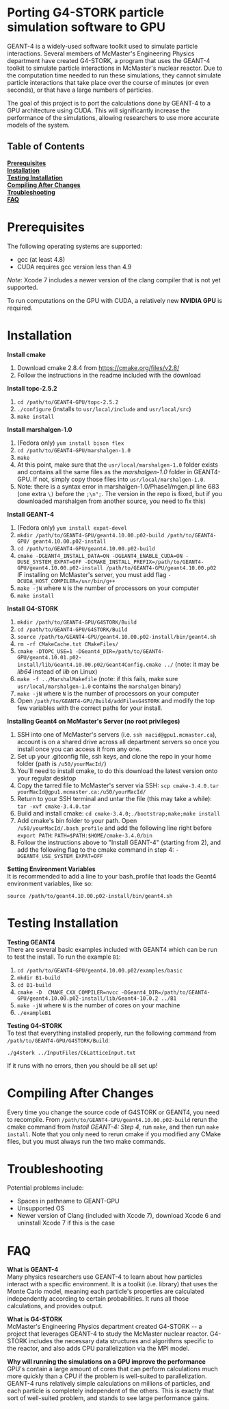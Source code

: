 Porting G4-STORK particle simulation software to GPU
==========

GEANT-4 is a widely-used software toolkit used to simulate particle
interactions. Several members of McMaster's Engineering Physics department 
have created G4-STORK, a program that uses the GEANT-4 toolkit to simulate 
particle interactions in McMaster's nuclear reactor. Due to the computation 
time needed to run these simulations, they cannot simulate particle 
interactions that take place over the course of minutes (or even seconds), or 
that have a large numbers of particles.

The goal of this project is to port the calculations done by GEANT-4 to a GPU 
architecture using CUDA. This will significantly increase the performance of 
the simulations, allowing researchers to use more accurate models of the 
system.

## Table of Contents
**[Prerequisites](#prerequisites)**<br>
**[Installation](#installation)**<br>
**[Testing Installation](#testing-installation)**<br>
**[Compiling After Changes](#compiling-after-changes)**<br>
**[Troubleshooting](#troubleshooting)**<br>
**[FAQ](#FAQ)**<br>

Prerequisites
==========
The following operating systems are supported:
- gcc (at least 4.8)
- CUDA requires gcc version less than 4.9

*Note*: Xcode 7 includes a newer version of the clang compiler that is not yet 
supported.

To run computations on the GPU with CUDA, a relatively new **NVIDIA GPU** is 
required.

Installation
==========
**Install cmake**<br>
1. Download cmake 2.8.4 from https://cmake.org/files/v2.8/<br>
2. Follow the instructions in the readme included with the download

**Install topc-2.5.2**<br>
1. `cd /path/to/GEANT4-GPU/topc-2.5.2`<br>
2. `./configure` (installs to `usr/local/include` and `usr/local/src`)<br>
3. `make install`

**Install marshalgen-1.0**<br>
1. (Fedora only) `yum install bison flex`<br>
2. `cd /path/to/GEANT4-GPU/marshalgen-1.0`<br>
3. `make`<br>
4. At this point, make sure that the `usr/local/marshalgen-1.0` folder exists
and contains all the same files as the *marshalgen-1.0* folder in GEANT4-GPU. If
not, simply copy those files into `usr/local/marshalgen-1.0`.<br>
5. Note: there is a syntax error in marshalgen-1.0/Phase1/mgen.pl line 683 (one
extra `\)` before the `;\n";`. The version in the repo is fixed, but if you 
downloaded marshalgen from another source, you need to fix this)

**Install GEANT-4**<br>
1. (Fedora only) `yum install expat-devel`<br>
2. `mkdir /path/to/GEANT4-GPU/geant4.10.00.p02-build /path/to/GEANT4-GPU/
geant4.10.00.p02-install`<br>
3. `cd /path/to/GEANT4-GPU/geant4.10.00.p02-build`<br>
4. `cmake -DGEANT4_INSTALL_DATA=ON -DGEANT4_ENABLE_CUDA=ON -DUSE_SYSTEM_EXPAT=OFF -DCMAKE_INSTALL_PREFIX=/path/to/GEANT4-GPU/geant4.10.00.p02-install /path/to/GEANT4-GPU/geant4.10.00.p02`<br>
IF installing on McMaster's server, you must add flag `-DCUDA_HOST_COMPILER=/usr/bin/g++`<br>
5. `make -jN` where `N` is the number of processors on your computer<br>
6. `make install`

**Install G4-STORK**<br>
1. `mkdir /path/to/GEANT4-GPU/G4STORK/Build`<br>
2. `cd /path/to/GEANT4-GPU/G4STORK/Build`<br>
3. `source /path/to/GEANT4-GPU/geant4.10.00.p02-install/bin/geant4.sh`<br>
4. `rm -rf CMakeCache.txt CMakeFiles/`<br>
5. `cmake -DTOPC_USE=1 -DGeant4_DIR=/path/to/GEANT4-GPU/geant4.10.01.p02-install/lib/Geant4.10.00.p02/Geant4Config.cmake ../` (note: it may be *lib64*
 instead of *lib* on Linux)<br>
6. `make -f ../MarshalMakefile` (note: if this fails, make sure
`usr/local/marshalgen-1.0` contains the `marshalgen` binary)<br>
7. `make -jN` where `N` is the number of processors on your computer
8. Open `/path/to/GEANT4-GPU/Build/addFilesG4STORK` and modify the top few 
variables with the correct paths for your install.

**Installing Geant4 on McMaster's Server (no root privileges)**<br>
1. SSH into one of McMaster's servers (i.e. `ssh macid@gpu1.mcmaster.ca`), account is on a shared drive across all department servers so once you install once you can access it from any one.<br>
2. Set up your .gitconfig file, ssh keys, and clone the repo in your home folder (path is `/u50/yourMacId/`)<br>
3. You'll need to install cmake, to do this download the latest version onto your regular desktop<br>
4. Copy the tarred file to McMaster's server via SSH: `scp cmake-3.4.0.tar yourMacId@gpu1.mcmaster.ca:/u50/yourMacId/`<br>
5. Return to your SSH terminal and untar the file (this may take a while): `tar -xvf cmake-3.4.0.tar`<br>
6. Build and install cmake: `cd cmake-3.4.0;./bootstrap;make;make install`<br>
8. Add cmake's bin folder to your path. Open `/u50/yourMacId/.bash_profile` and add the following line right before `export PATH`: `PATH=$PATH:$HOME/cmake-3.4.0/bin`<br>
9. Follow the instructions above to "Install GEANT-4" (starting from 2), and add the following flag to the cmake command in step 4: `-DGEANT4_USE_SYSTEM_EXPAT=OFF`<br>

**Setting Environment Variables**<br>
It is recommended to add a line to your bash_profile that loads the Geant4
environment variables, like so:
```
source /path/to/geant4.10.00.p02-install/bin/geant4.sh
```

Testing Installation
==========
**Testing GEANT4**<br>
There are several basic examples included with GEANT4 which can be run to test 
the install. To run the example `B1`:<br>
1. `cd /path/to/GEANT4-GPU/geant4.10.00.p02/examples/basic`<br>
2. `mkdir B1-build`<br>
3. `cd B1-build`<br>
4. `cmake -D  CMAKE_CXX_COMPILER=nvcc -DGeant4_DIR=/path/to/GEANT4-GPU/geant4.10.00.p02-install/lib/Geant4-10.0.2 ../B1`<br>
5. `make -jN` where `N` is the number of cores on your machine<br>
6. `./exampleB1`

**Testing G4-STORK**<br>
To test that everything installed properly, run the following command from 
`/path/to/GEANT4-GPU/G4STORK/Build`: 
```
./g4stork ../InputFiles/C6LatticeInput.txt
```
If it runs with no errors, then you should be all set up!


Compiling After Changes
==========
Every time you change the source code of G4STORK or GEANT4, you need to 
recompile. From `/path/to/GEANT4-GPU/geant4.10.00.p02-build` rerun the cmake command from *Install GEANT-4: Step 4*, run `make`, and then run `make install`. Note that you only need to rerun cmake if you modified any CMake files, but you must always run the two make commands.

Troubleshooting
==========
Potential problems include:
- Spaces in pathname to GEANT-GPU
- Unsupported OS
- Newer version of Clang (included with Xcode 7), download Xcode 6 and uninstall
 Xcode 7 if this is the case

FAQ
==========
**What is GEANT-4**<br>
Many physics researchers use GEANT-4 to learn about how particles interact 
with a specific environment. It is a toolkit (i.e. library) that uses the 
Monte Carlo model, meaning each particle's properties are calculated 
independently according to certain probabilities. It runs all those 
calculations, and provides output.

**What is G4-STORK**<br>
McMaster's Engineering Physics department created G4-STORK -- a project that 
leverages GEANT-4 to study the McMaster nuclear reactor. G4-STORK includes the 
necessary data structures and algorithms specific to the reactor, and also 
adds CPU parallelization via the MPI model.

**Why will running the simulations on a GPU improve the performance**<br>
GPU's contain a large amount of cores that can perform calculations much more 
quickly than a CPU if the problem is well-suited to parallelization. GEANT-4 
runs relatively simple calculations on millions of particles, and each 
particle is completely independent of the others. This is exactly that sort of 
well-suited problem, and stands to see large performance gains.
